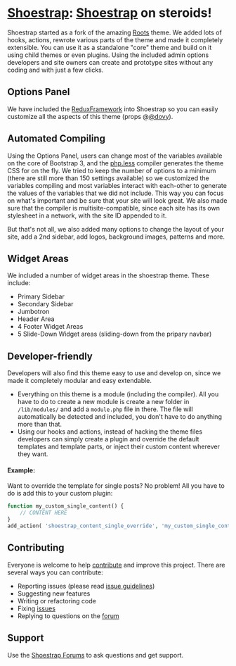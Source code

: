 # [Shoestrap](http://shoestrap.org): [Shoestrap](http://shoestrap.org) on steroids!

Shoestrap started as a fork of the amazing [Roots](http://roots.io) theme.
We added lots of hooks, actions, rewrote various parts of the theme and made it completely extensible.
You can use it as a standalone "core" theme and build on it using child themes or even plugins.
Using the included admin options developers and site owners can create and prototype sites without any coding and with just a few clicks.

## Options Panel

We have included the [ReduxFramework](http://reduxframework.com) into Shoestrap so you can easily customize all the aspects of this theme (props @[@dovy](https://twitter.com/simplerain)).

## Automated Compiling

Using the Options Panel, users can change most of the variables available on the core of Bootstrap 3, and the [php.less](http://lessphp.gpeasy.com/) compiler generates the theme CSS for on the fly.
We tried to keep the number of options to a minimum (there are still more than 150 settings available) so we customized the variables compiling and most variables interact with each-other to generate the values of the variables that we did not include. This way you can focus on what's important and be sure that your site will look great.
We also made sure that the compiler is multisite-compatible, since each site has its own stylesheet in a network, with the site ID appended to it.

But that's not all, we also added many options to change the layout of your site, add a 2nd sidebar, add logos, background images, patterns and more.

## Widget Areas

We included a number of widget areas in the shoestrap theme. These include:
* Primary Sidebar
* Secondary Sidebar
* Jumbotron
* Header Area
* 4 Footer Widget Areas
* 5 Slide-Down Widget areas (sliding-down from the pripary navbar)

## Developer-friendly

Developers will also find this theme easy to use and develop on, since we made it completely modular and easy extendable. 
* Everything on this theme is a module (including the compiler). All you have to do to create a new module is create a new folder in `/lib/modules/` and add a `module.php` file in there. The file will automatically be detected and included, you don't have to do anything more than that.
* Using our hooks and actions, instead of hacking the theme files developers can simply create a plugin and override the default templates and template parts, or inject their custom content wherever they want.

#### Example:
Want to override the template for single posts? No problem! All you have to do is add this to your custom plugin:

```php
function my_custom_single_content() {
	// CONTENT HERE
}
add_action( 'shoestrap_content_single_override', 'my_custom_single_content' );
```

## Contributing

Everyone is welcome to help [contribute](CONTRIBUTING.md) and improve this project. There are several ways you can contribute:

* Reporting issues (please read [issue guidelines](https://github.com/necolas/issue-guidelines))
* Suggesting new features
* Writing or refactoring code
* Fixing [issues](https://github.com/shoestrap/shoestrap/issues)
* Replying to questions on the [forum](http://shoestrap.org/forums/forum/shoestrap/)

## Support

Use the [Shoestrap Forums](http://shoestrap.org/forums/forum/shoestrap/) to ask questions and get support.